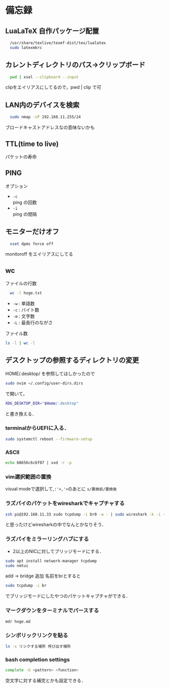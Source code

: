 # 備忘録
## LuaLaTeX 自作パッケージ配置  
```sh
  /usr/share/texlive/texmf-dist/tex/lualatex  
  sudo latexmkrc
```

## カレントディレクトリのパス→クリップボード  
```sh
  pwd | xsel --clipboard --input  
```
clipをエイリアスにしてるので，pwd | clip で可  

## LAN内のデバイスを検索  
```sh
  sudo nmap -sP 192.168.11.255/24
```
ブロードキャストアドレスなの意味ないかも

## TTL(time to live)  
パケットの寿命

## PING  
  オプション
  - ` -c `  
  ping の回数
  - ` -i `  
  ping の間隔

## モニターだけオフ
```sh
  xset dpms force off
```
monitoroff をエイリアスにしてる

## wc
ファイルの行数
```sh
  wc -l hoge.txt
```


- ` -w `  : 単語数
- ` -c `  : バイト数
- ` -m `  : 文字数
- ` -L ` : 最長行のながさ

ファイル数
```sh
ls -l | wc -l
```
## デスクトップの参照するディレクトリの変更
HOME/.desktop/ を参照してほしかったので
```sh
sudo nvim ~/.config/user-dirs.dirs
```
で開いて，
```sh
XDG_DESKTOP_DIR="$Home/.desktop"
```
と書き換える．

### terminalからUEFIに入る．
```sh
sudo systemctl reboot --firmware-setup
```
### ASCII
```sh
echo 68656c6c6f07 | xxd -r -p 
```
### vim選択範囲の置換
visual modeで選択して,` :'<,'> `のあとに ` s/置換前/置換後 `

### ラズパイのパケットをwiresharkでキャプチャする
```sh
ssh pi@192.168.11.33 sudo tcpdump -i br0 -w - | sudo wireshark -k -i -
```
と思ったけどwiresharkの中でなんとかなりそう．

### ラズパイをミラーリングハブにする
- 2以上のNICに対してブリッジモードにする．
```sh
sudo apt install network-manager tcpdump
sudo nmtui
```
add -> bridge 追加
名前をbrとすると
```sh
sudo tcpdump -i br
```
でブリッジモードにしたやつのパケットキャプチャができる．

### マークダウンをターミナルでパースする
```sh
mdr hoge.md
```
 
### シンボリックリンクを貼る
```sh
ln -s リンクする場所 呼び出す場所
```

### bash completion settings
```sh
complete -G <pattern> <function>
```
空文字に対する補完とかも設定できる．